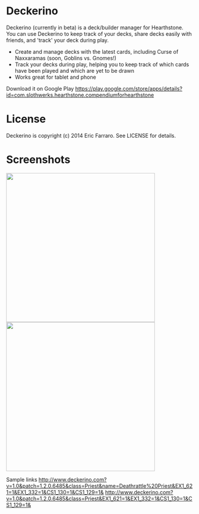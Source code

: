 Deckerino
=============
Deckerino (currently in beta) is a deck/builder manager for Hearthstone. You can use Deckerino to keep track of your decks, share decks easily with friends, and 'track' your deck during play.
* Create and manage decks with the latest cards, including Curse of Naxxaramas (soon, Goblins vs. Gnomes!)
* Track your decks during play, helping you to keep track of which cards have been played and which are yet to be drawn
* Works great for tablet and phone

Download it on Google Play
https://play.google.com/store/apps/details?id=com.slothwerks.hearthstone.compendiumforhearthstone

License
=============
Deckerino is copyright (c) 2014 Eric Farraro. See LICENSE for details.

Screenshots
=============
<img src = 'http://i.imgur.com/tfLGIE7.png' height='400'/>
<img src = 'http://i.imgur.com/PZdk2bK.png' height='400' />

Sample links
http://www.deckerino.com?v=1.0&patch=1.2.0.6485&class=Priest&name=Deathrattle%20Priest&EX1_621=1&EX1_332=1&CS1_130=1&CS1_129=1&
http://www.deckerino.com?v=1.0&patch=1.2.0.6485&class=Priest&EX1_621=1&EX1_332=1&CS1_130=1&CS1_129=1&
